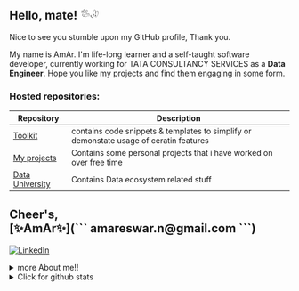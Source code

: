 ## Hello, mate! <img src="https://github.com/amareswar-n/amareswar-n/raw/main/down-pointing.gif" width="33px">
Nice to see you stumble upon my GitHub profile, Thank you. 

My name is AmAr. I'm life-long learner and a self-taught software developer, currently working for TATA CONSULTANCY SERVICES as a **Data Engineer**. Hope you like my projects and find them engaging in some form.

<h3> Hosted repositories: </h3>

| Repository    | Description |
| ------------- | ------------- |
| [Toolkit](https://github.com/amareswar-n/ToolKit)  | contains code snippets & templates to simplify or demonstate usage of ceratin features   |
| [My projects](https://github.com/amareswar-n/My-Projects) | Contains some personal projects that i have worked on over free time  |
| [Data University](https://github.com/amareswar-n/Data-University) | Contains Data ecosystem related stuff  |

<!-- #### 🔧 I’m currently working on <br />  
Python  R SQL JAVA C VB JavaScript AWS GCP EXCEL UNIX POWERSHELL BATCH
<br /> 
 #### 🌱 I’m currently learning <br /> 
 SCALA Node.js DSA
-->

<h2> Cheer's, <br />
 [✨AmAr✨](``` amareswar.n@gmail.com ```)
</h2>

[<img src="https://img.shields.io/badge/LinkedIn--_.svg?style=social&amp;logo=linkedin" alt="LinkedIn" />](https://www.linkedin.com/in/amareswar/)

<details>
  <summary>more About me!!</summary>
 
## About Me 
 
<p>I always had an interest in technology from a very early age, because of my passion for watching sci-fi movies and TV series; stories that were based on or soaked in computers, robots, spaceships with a central intelligence units or newely termed as “AI”. I was first introduced to computer in school with LOGO programming language and was fascinated to draw a TRIANGLE and obsessed with the ability to control the cursor through programming/coding. The feeling of finishing the code of a certain application, and watching the computer “live” in the way you pre-determined it is unbelievable. <p/> 
 <p>
 It was my first year at graduation, when I saw the first "hello world!" C program, well it looked quite obvious to me and I started loving coding. I did my bachelor's in Electrical Engineering but my love towards computers has never faded. It has always fascinated me how I can reuse a piece of silicon in so many ways. I've had a huge quench of knowledge when I saw the first computer, and that quench has been heavily increased over time. There's nothing boring about it, lot of theory to start obviously, but almost everything can be tested with a simple computer by hand. There's no limit what can be done with a computer, and above all, it never quits. <p /> 
 
Computer has been my first love, and I can guarantee will accompany me to heaven (or hell, whatever!), and it still amazes me everyday when I switch on my laptop, thinking about the things that are happening almost instantaneously inside the chasis. <br /> 

It is a work of art, indeed. <br /> 
 
I am a firm believer in “⚡ **You'll never know everything about anything, especially something you love.** ⚡” and spend much of the time skilling, reskilling & [upskilling](https://bangaloremirror.indiatimes.com/bangalore/others/upskill-or-be-left-behind/articleshow/72705220.cms) my skills. There have been many good people who have assited me in learning this craft, and I try to pay that forward by helping others who may be newer than me. 


</details>

<details>
 <br />
 <br />
 <summary>Click for github stats</summary>
 
  <p align="left"> <img src="https://github-readme-stats.vercel.app/api?username=amareswar-n&show_icons=true alt="amareswar-n" />
   
</details>
  
 
 <!--
**amareswar-n/amareswar-n** is a ✨ _special_ ✨ repository because its `README.md` (this file) appears on your GitHub profile.

Here are some ideas to get you started:

- 🔭 I’m currently working on ...
- 🌱 I’m currently learning ...
- 👯 I’m looking to collaborate on ...
- 🤔 I’m looking for help with ...
- 💬 Ask me about ...
- 📫 How to reach me: ...
- 😄 Pronouns: ...
- ⚡ Fun fact: ...
-->
